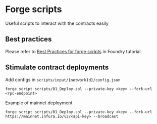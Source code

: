 # Forge scripts

Useful scripts to interact with the contracts easily

## Best practices
Please refer to [Best Practices for forge scripts](https://book.getfoundry.sh/tutorials/best-practices?highlight=script#scripts) in Foundry tutorial.

## Stimulate contract deployments

Add configs in `scripts/input/{networkId}/config.json`

```
forge script scripts/01_Deploy.sol --private-key <key> --fork-url <rpc-endpoint> 
```

Example of mainnet deployment
```
forge script scripts/01_Deploy.sol --private-key <key> --fork-url https://mainnet.infura.io/v3/<api-key> --broadcast
```
